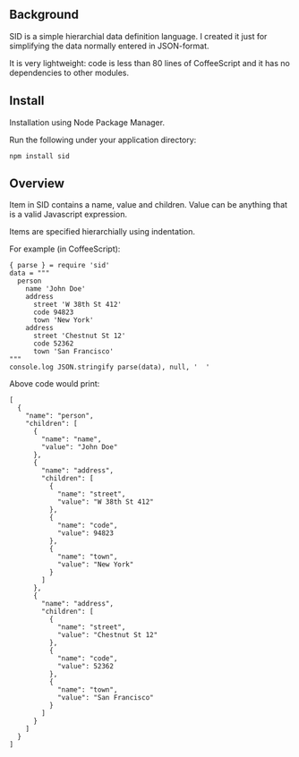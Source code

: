 Background
----------

SID is a simple hierarchial data definition language. I created it just 
for simplifying the data normally entered in JSON-format.

It is very lightweight: code is less than 80 lines of CoffeeScript and it has
no dependencies to other modules.

Install
-------
Installation using Node Package Manager.

Run the following under your application directory:
```
npm install sid
```

Overview
--------

Item in SID contains a name, value and children. Value can be anything that is a valid Javascript expression.

Items are specified hierarchially using indentation.

For example (in CoffeeScript):
```
{ parse } = require 'sid'
data = """
  person
    name 'John Doe'
    address
      street 'W 38th St 412'
      code 94823
      town 'New York'
    address
      street 'Chestnut St 12'
      code 52362
      town 'San Francisco'
"""
console.log JSON.stringify parse(data), null, '  '

```

Above code would print:
```
[
  {
    "name": "person",
    "children": [
      {
        "name": "name",
        "value": "John Doe"
      },
      {
        "name": "address",
        "children": [
          {
            "name": "street",
            "value": "W 38th St 412"
          },
          {
            "name": "code",
            "value": 94823
          },
          {
            "name": "town",
            "value": "New York"
          }
        ]
      },
      {
        "name": "address",
        "children": [
          {
            "name": "street",
            "value": "Chestnut St 12"
          },
          {
            "name": "code",
            "value": 52362
          },
          {
            "name": "town",
            "value": "San Francisco"
          }
        ]
      }
    ]
  }
]
```
